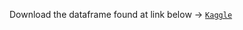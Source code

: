 Download the dataframe found at link below -> <code>[Kaggle][1] 

[1]: https://www.kaggle.com/datasets/anujsingh098/top-1000-imdb-movies        "Kaggle"
</code>

